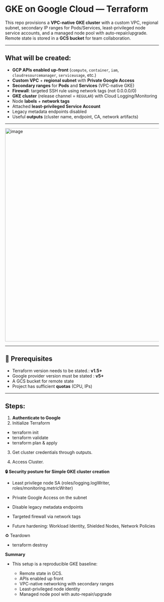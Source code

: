 # GKE on Google Cloud — Terraform

This repo provisions a **VPC-native GKE cluster** with a custom VPC, regional subnet, secondary IP ranges for Pods/Services, least-privileged node service accounts, and a managed node pool with auto-repair/upgrade. Remote state is stored in a **GCS bucket** for team collaboration.

---

## What will be created:

- **GCP APIs enabled up-front** (`compute`, `container`, `iam`, `cloudresourcemanager`, `serviceusage`, etc.)
- **Custom VPC** + **regional subnet** with **Private Google Access**
- **Secondary ranges** for **Pods** and **Services** (VPC-native GKE)
- **Firewall**: targeted SSH rule using network tags (not 0.0.0.0/0)
- **GKE cluster** (release channel = `REGULAR`) with Cloud Logging/Monitoring
- Node **labels** + **network tags**
- Attached **least-privileged Service Account**
- Legacy metadata endpoints disabled
- Useful **outputs** (cluster name, endpoint, CA, network artifacts)
---
<img width="960" height="698" alt="image" src="https://github.com/user-attachments/assets/11ebcc60-5da0-4019-bcf3-28f7f99011db" />

---

## 🧰 Prerequisites

- Terraform version needs to be stated.: **v1.5+**
- Google provider version must be stated :  **v5+**
- A GCS bucket for remote state
- Project has sufficient **quotas** (CPU, IPs)

---

## Steps:

1. **Authenticate to Google**
2. Initialize Terraform
  - terraform init
  - terraform validate
  - terraform plan & apply

3.  Get cluster credentials through outputs.

4. Access Cluster.

**🔒 Security posture for Simple GKE cluster creation**

-  Least privilege node SA (roles/logging.logWriter, roles/monitoring.metricWriter)

-  Private Google Access on the subnet

-  Disable legacy metadata endpoints

-  Targeted firewall via network tags

-  Future hardening: Workload Identity, Shielded Nodes, Network Policies

♻️ Teardown
-  terraform destroy

**Summary**

-  This setup is a reproducible GKE baseline:

      -  Remote state in GCS.
      -  APIs enabled up front
      -  VPC-native networking with secondary ranges
      -  Least-privileged node identity
      -  Managed node pool with auto-repair/upgrade
